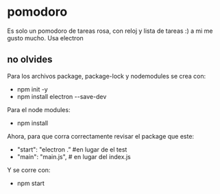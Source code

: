 # pomodoro
Es solo un pomodoro de tareas rosa, con reloj y lista de tareas :) a mi me gusto mucho. Usa electron

## no olvides
Para los archivos package, package-lock y nodemodules se crea con:

- npm init -y
- npm install electron --save-dev

Para el node modules:

- npm install

Ahora, para que corra correctamente revisar el package que este:

- "start": "electron .”      #en lugar de el test
- "main": "main.js",         # en lugar del index.js

Y se corre con:

- npm start
